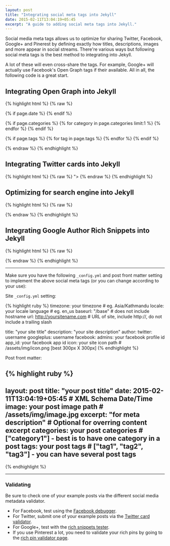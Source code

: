 ```yaml
---
layout: post
title: "Integrating social meta tags into Jekyll"
date: 2015-02-11T13:04:19+05:45
excerpt: "A guide to adding social meta tags into Jekyll."
---
```


Social media meta tags allows us to optimize for sharing Twitter, Facebook, Google+ and Pinerest by defining exactly how titles, descriptions, images and more appear in social streams. There're various ways but following social meta tags is the best method to integrating into Jekyll.

A lot of these will even cross-share the tags. For example, Google+ will actually use Facebook's Open Graph tags if their available. All in all, the following code is a great start.

## Integrating Open Graph into Jekyll

{% highlight html %}
{% raw %}
<meta property="og:locale" content="{{ site.locale }}">
<meta property="og:type" content="{% if page.date %}article{% else %}website{% endif %}">
<meta property="og:title" content="{% if page.title %}{{ page.title }}{% else %}{{ site.title }}{% endif %}">
<meta property="og:description" content="{% if page.excerpt %}{{ page.excerpt | strip_html | strip_newlines | truncate: 160 }}{% else %}{{ site.description }}{% endif %}">
<meta property="og:url" content="{{ page.url | replace:'index.html','' | prepend: site.baseurl | prepend: site.url }}">
<meta property="og:site_name" content="{{ site.title }}">
<meta property="og:image" content="{% if page.image %}{{ page.image | prepend: site.baseurl | prepend: site.url }}{% else %}{{ site.icon | prepend: site.baseurl | prepend: site.url }}{% endif %}">

{% if page.date %}
  <meta property="article:published_time" content="{{ page.date | date_to_xmlschema }}">
  <meta property="article:author" content="{{ site.url }}/about/">
{% endif %}

{% if page.categories %}
  {% for category in page.categories limit:1 %}
  <meta property="article:section" content="{{ category }}">
  {% endfor %}
{% endif %}

{% if page.tags %}
  {% for tag in page.tags %}
  <meta property="article:tag" content="{{ tag }}">
  {% endfor %}
{% endif %}

<meta property="fb:admins" content="{{ site.author.facebook.admins }}">
<meta property="fb:app_id" content="{{ site.author.facebook.app_id }}">
{% endraw %}
{% endhighlight %}

## Integrating Twitter cards into Jekyll

{% highlight html %}
{% raw %}
<meta name="twitter:card" content="summary">
<meta name="twitter:site" content="@{{ site.author.twitter }}">
<meta name="twitter:creator" content="@{{ site.author.twitter }}">
<meta name="twitter:title" content="{% if page.title %}{{ page.title }}{% else %}{{ site.title }}{% endif %}">
<meta name="twitter:description" content="{% if page.excerpt %}{{ page.excerpt | strip_html | strip_newlines | truncate: 160 }}{% else %}{{ site.description }}{% endif %}">
<meta name="twitter:image" content="{% if page.image %}{{ page.image | prepend: site.baseurl | prepend: site.url }}{% else %}{{ site.icon | prepend: site.baseurl | prepend: site.url }}{% endif %}">
<meta name="twitter:url" content="{{ page.url | replace:'index.html','' | prepend: site.baseurl | prepend: site.url }}">
<meta property="og:site_name" content="{{ site.title }}">">
{% endraw %}
{% endhighlight %}

## Optimizing for search engine into Jekyll

{% highlight html %}
{% raw %}
<meta name="description" content="{% if page.excerpt %}{{ page.excerpt | strip_html | strip_newlines | truncate: 160 }}{% else %}{{ site.description }}{% endif %}">
<link rel="canonical" href="{{ page.url | replace:'index.html','' | prepend: site.baseurl | prepend: site.url }}">
{% endraw %}
{% endhighlight %}

## Integrating Google Author Rich Snippets into Jekyll

{% highlight html %}
{% raw %}
<link rel="author" href="//plus.google.com/+{{ site.author.googleplus }}">
{% endraw %}
{% endhighlight %}

---

Make sure you have the following `_config.yml` and post front matter setting to implement the above social meta tags (or you can change according to your use):

Site `_config.yml` setting:

{% highlight ruby %}
timezone:       your timezone # eg. Asia/Kathmandu
locale:         your locale language # eg. en_us
baseurl:        "/base" # does not include hostname
url:            http://yoursitename.com # URL of site, include http://, do not include a trailing slash 

title:          "your site title"
description:    "your site description"
author:
  twitter:      username
  googleplus:   username
  facebook:
    admins:     your facebook profile id
    app_id:     your facebook app id
icon:           your site icon path # /assets/img/icon.png [best 300px X 300px]
{% endhighlight %}

Post front matter:

{% highlight ruby %}
---
layout:     post
title:      "your post title"
date:       2015-02-11T13:04:19+05:45 # XML Schema Date/Time
image:      your post image path # /assets/img/image.jpg
excerpt:    "for meta description" # Optional for overring content excerpt
categories: your post categories # ["category1"] - best is to have one category in a post
tags:       your post tags # ["tag1", "tag2", "tag3"] - you can have several post tags
---
{% endhighlight %}

---

### Validating

Be sure to check one of your example posts via the different social media metadata validator.

* For Facebook, test using the [Facebook debugger](//developers.facebook.com/tools/debug).
* For Twitter, submit one of your example posts via the [Twitter card validator](//cards-dev.twitter.com/validator).
* For Google+, test with the [rich snippets tester](//www.google.com/webmasters/tools/richsnippets).
* If you use Pinterest a lot, you need to validate your rich pins by going to the [rich pin validator page](http://developers.pinterest.com/rich_pins/validator).